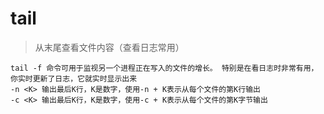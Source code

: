# tail
> 从末尾查看文件内容（查看日志常用）
```shell script
tail -f 命令可用于监视另一个进程正在写入的文件的增长。 特别是在看日志时非常有用，你实时更新了日志，它就实时显示出来
-n <K> 输出最后K行，K是数字，使用-n + K表示从每个文件的第K行输出
-c <K> 输出最后K行，K是数字，使用-c + K表示从每个文件的第K字节输出
```
